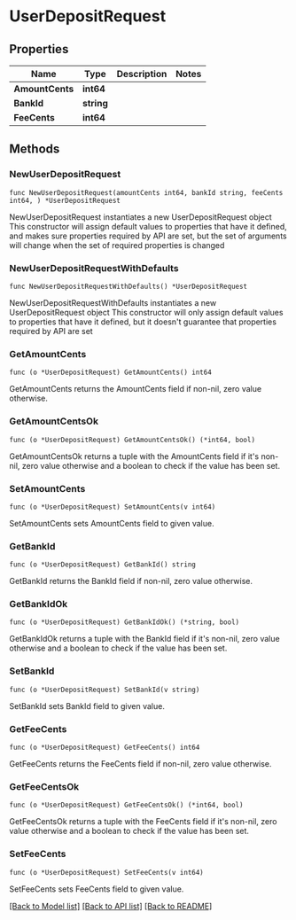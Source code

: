 # UserDepositRequest

## Properties

Name | Type | Description | Notes
------------ | ------------- | ------------- | -------------
**AmountCents** | **int64** |  | 
**BankId** | **string** |  | 
**FeeCents** | **int64** |  | 

## Methods

### NewUserDepositRequest

`func NewUserDepositRequest(amountCents int64, bankId string, feeCents int64, ) *UserDepositRequest`

NewUserDepositRequest instantiates a new UserDepositRequest object
This constructor will assign default values to properties that have it defined,
and makes sure properties required by API are set, but the set of arguments
will change when the set of required properties is changed

### NewUserDepositRequestWithDefaults

`func NewUserDepositRequestWithDefaults() *UserDepositRequest`

NewUserDepositRequestWithDefaults instantiates a new UserDepositRequest object
This constructor will only assign default values to properties that have it defined,
but it doesn't guarantee that properties required by API are set

### GetAmountCents

`func (o *UserDepositRequest) GetAmountCents() int64`

GetAmountCents returns the AmountCents field if non-nil, zero value otherwise.

### GetAmountCentsOk

`func (o *UserDepositRequest) GetAmountCentsOk() (*int64, bool)`

GetAmountCentsOk returns a tuple with the AmountCents field if it's non-nil, zero value otherwise
and a boolean to check if the value has been set.

### SetAmountCents

`func (o *UserDepositRequest) SetAmountCents(v int64)`

SetAmountCents sets AmountCents field to given value.


### GetBankId

`func (o *UserDepositRequest) GetBankId() string`

GetBankId returns the BankId field if non-nil, zero value otherwise.

### GetBankIdOk

`func (o *UserDepositRequest) GetBankIdOk() (*string, bool)`

GetBankIdOk returns a tuple with the BankId field if it's non-nil, zero value otherwise
and a boolean to check if the value has been set.

### SetBankId

`func (o *UserDepositRequest) SetBankId(v string)`

SetBankId sets BankId field to given value.


### GetFeeCents

`func (o *UserDepositRequest) GetFeeCents() int64`

GetFeeCents returns the FeeCents field if non-nil, zero value otherwise.

### GetFeeCentsOk

`func (o *UserDepositRequest) GetFeeCentsOk() (*int64, bool)`

GetFeeCentsOk returns a tuple with the FeeCents field if it's non-nil, zero value otherwise
and a boolean to check if the value has been set.

### SetFeeCents

`func (o *UserDepositRequest) SetFeeCents(v int64)`

SetFeeCents sets FeeCents field to given value.



[[Back to Model list]](../README.md#documentation-for-models) [[Back to API list]](../README.md#documentation-for-api-endpoints) [[Back to README]](../README.md)


